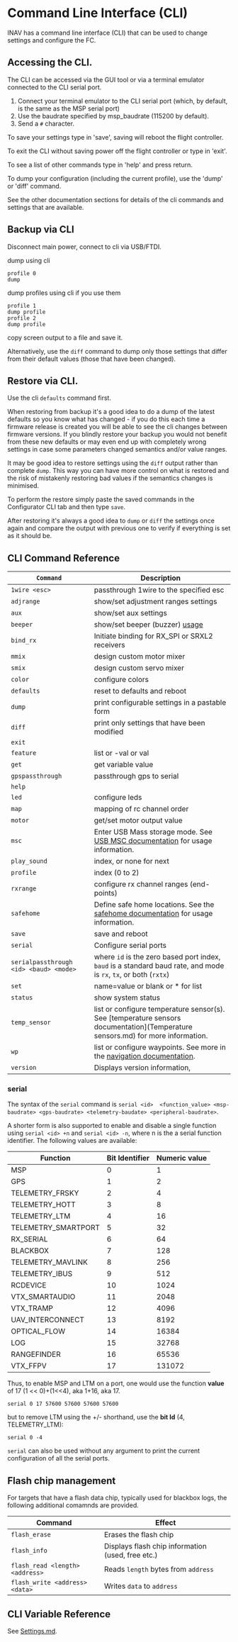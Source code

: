 # Command Line Interface (CLI)

INAV has a command line interface (CLI) that can be used to change settings and configure the FC.

## Accessing the CLI.

The CLI can be accessed via the GUI tool or via a terminal emulator connected to the CLI serial port.

1. Connect your terminal emulator to the CLI serial port (which, by default, is the same as the MSP serial port)
2. Use the baudrate specified by msp_baudrate (115200 by default).
3. Send a `#` character.

To save your settings type in 'save', saving will reboot the flight controller.

To exit the CLI without saving power off the flight controller or type in 'exit'.

To see a list of other commands type in 'help' and press return.

To dump your configuration (including the current profile), use the 'dump' or 'diff' command.

See the other documentation sections for details of the cli commands and settings that are available.

## Backup via CLI

Disconnect main power, connect to cli via USB/FTDI.

dump using cli

```
profile 0
dump
```

dump profiles using cli if you use them

```
profile 1
dump profile
profile 2
dump profile
```

copy screen output to a file and save it.

Alternatively, use the `diff` command to dump only those settings that differ from their default values (those that have been changed).


## Restore via CLI.

Use the cli `defaults` command first.

When restoring from backup it's a good idea to do a dump of the latest defaults so you know what has changed - if you do this each time a firmware release is created you will be able to see the cli changes between firmware versions. If you blindly restore your backup you would not benefit from these new defaults or may even end up with completely wrong settings in case some parameters changed semantics and/or value ranges.

It may be good idea to restore settings using the `diff` output rather than complete `dump`. This way you can have more control on what is restored and the risk of mistakenly restoring bad values if the semantics changes is minimised.

To perform the restore simply paste the saved commands in the Configurator CLI tab and then type `save`.

After restoring it's always a good idea to `dump` or `diff` the settings once again and compare the output with previous one to verify if everything is set as it should be.


## CLI Command Reference

| `Command`        | Description                                    |
|------------------|------------------------------------------------|
| `1wire <esc>`    | passthrough 1wire to the specified esc         |
| `adjrange`       | show/set adjustment ranges settings            |
| `aux`            | show/set aux settings                          |
| `beeper`         | show/set beeper (buzzer) [usage](Buzzer.md)    |
| `bind_rx`        | Initiate binding for RX_SPI or SRXL2 receivers |
| `mmix`           | design custom motor mixer                      |
| `smix`           | design custom servo mixer                      |
| `color`          | configure colors                               |
| `defaults`       | reset to defaults and reboot                   |
| `dump`           | print configurable settings in a pastable form |
| `diff`           | print only settings that have been modified    |
| `exit`           |                                                |
| `feature`        | list or -val or val                            |
| `get`            | get variable value                             |
| `gpspassthrough` | passthrough gps to serial                      |
| `help`           |                                                |
| `led`            | configure leds                                 |
| `map`            | mapping of rc channel order                    |
| `motor`          | get/set motor output value                     |
| `msc`            | Enter USB Mass storage mode. See [USB MSC documentation](USB_Mass_Storage_(MSC)_mode.md) for usage information.|
| `play_sound`     | index, or none for next                        |
| `profile`        | index (0 to 2)                                 |
| `rxrange`        | configure rx channel ranges (end-points) |
| `safehome`      | Define safe home locations. See the [safehome documentation](Safehomes.md) for usage information. |
| `save`           | save and reboot                                |
| `serial`         | Configure serial ports                         |
| `serialpassthrough <id> <baud> <mode>`| where `id` is the zero based port index, `baud` is a standard baud rate, and mode is `rx`, `tx`, or both (`rxtx`) |
| `set`            | name=value or blank or * for list              |
| `status`         | show system status                             |
| `temp_sensor`    | list or configure temperature sensor(s). See [temperature sensors documentation](Temperature sensors.md) for more information. |
| `wp`             | list or configure waypoints. See more in the [navigation documentation](Navigation.md#cli-command-wp-to-manage-waypoints). |
| `version`        | Displays version information,                  |

### serial

The syntax of the `serial` command is `serial <id>  <function_value> <msp-baudrate> <gps-baudrate> <telemetry-baudate> <peripheral-baudrate>`.

A shorter form is also supported to enable and disable a single function using `serial <id> +n` and `serial <id> -n`, where n is the a serial function identifier. The following values are available:

| Function              | Bit Identifier | Numeric value |
|-----------------------|---------------|----------------|
| MSP                   | 0             | 1 |
| GPS                   | 1             | 2 |
| TELEMETRY_FRSKY       | 2             | 4 |
| TELEMETRY_HOTT        | 3             | 8 |
| TELEMETRY_LTM         | 4             | 16 |
| TELEMETRY_SMARTPORT   | 5             | 32 |
| RX_SERIAL             | 6             | 64 |
| BLACKBOX              | 7             | 128 |
| TELEMETRY_MAVLINK     | 8             | 256 |
| TELEMETRY_IBUS        | 9             | 512 |
| RCDEVICE              | 10            | 1024 |
| VTX_SMARTAUDIO        | 11            | 2048 |
| VTX_TRAMP             | 12            | 4096 |
| UAV_INTERCONNECT      | 13            | 8192 |
| OPTICAL_FLOW          | 14            | 16384 |
| LOG                   | 15            | 32768 |
| RANGEFINDER           | 16            | 65536 |
| VTX_FFPV              | 17            | 131072 |

Thus, to enable MSP and LTM on a port, one would use the function **value** of 17 (1 << 0)+(1<<4), aka 1+16, aka 17.

```
serial 0 17 57600 57600 57600 57600
```
but to remove LTM using the +/- shorthand, use the **bit Id** (4, TELEMETRY_LTM):

```
serial 0 -4
```

`serial` can also be used without any argument to print the current configuration of all the serial ports.

## Flash chip management

For targets that have a flash data chip, typically used for blackbox logs, the following additional comamnds are provided.

| Command | Effect |
| ------- | ------ |
| `flash_erase` | Erases the  flash chip |
| `flash_info` | Displays flash chip information (used, free etc.) |
| `flash_read <length> <address>` | Reads `length` bytes from `address` |
| `flash_write <address> <data>` | Writes `data` to `address` |

## CLI Variable Reference
See [Settings.md](Settings.md).